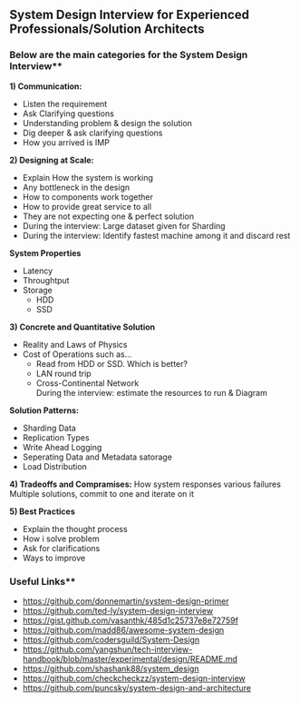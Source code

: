 ## System Design Interview for Experienced Professionals/Solution Architects

### Below are the main categories for the System Design Interview**

**1) Communication:**</br> 
- Listen the requirement
- Ask Clarifying questions
- Understanding problem & design the solution</br> 
- Dig deeper & ask clarifying questions</br> 
- How you arrived is IMP</br> 

**2) Designing at Scale:**</br> 
- Explain How the system is working</br> 
- Any bottleneck in the design</br> 
- How to components work together</br> 
- How to provide great service to all</br> 
- They are not expecting one & perfect solution 
- During the interview: Large dataset given for Sharding</br> 
- During the interview: Identify fastest machine among it and discard rest</br> 

**System Properties**
- Latency</br> 
- Throughtput</br> 
- Storage</br>
  - HDD
  - SSD

**3) Concrete and Quantitative Solution**</br> 
- Reality and Laws of Physics</br> 
- Cost of Operations such as...</br> 
  - Read from HDD or SSD. Which is better?</br> 
  - LAN round trip</br> 
  - Cross-Continental Network</br> 
During the interview: estimate the resources to run & Diagram</br> 

**Solution Patterns:**
- Sharding Data</br> 
- Replication Types</br> 
- Write Ahead Logging</br> 
- Seperating Data and Metadata satorage</br> 
- Load Distribution

**4) Tradeoffs and Compramises:**
How system responses various failures</br> 
Multiple solutions, commit to one and iterate on it</br> 

**5) Best Practices**</br> 
- Explain the thought process</br> 
- How i solve problem</br> 
- Ask for clarifications</br> 
- Ways to improve</br> 

### Useful Links**
* https://github.com/donnemartin/system-design-primer
* https://github.com/ted-ly/system-design-interview 
* https://gist.github.com/vasanthk/485d1c25737e8e72759f 
* https://github.com/madd86/awesome-system-design
* https://github.com/codersguild/System-Design
* https://github.com/yangshun/tech-interview-handbook/blob/master/experimental/design/README.md
* https://github.com/shashank88/system_design
* https://github.com/checkcheckzz/system-design-interview
* https://github.com/puncsky/system-design-and-architecture
